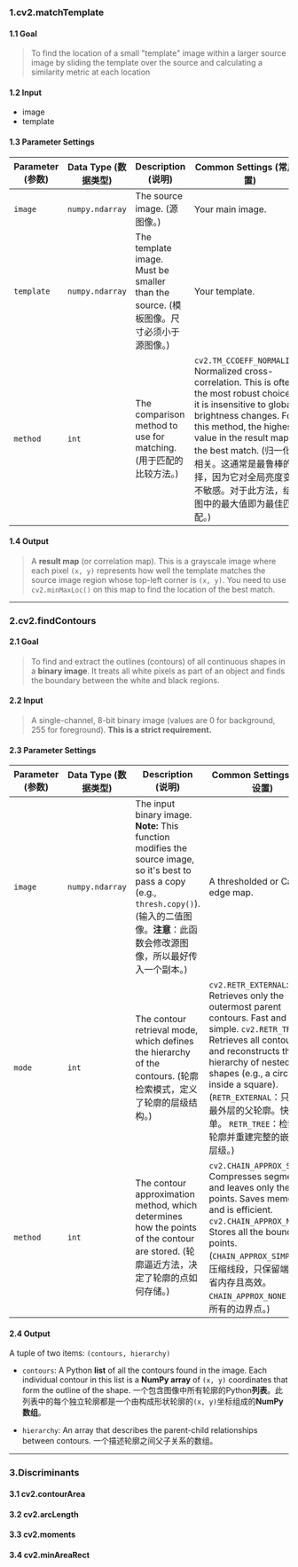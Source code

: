 ### 1.cv2.matchTemplate

#### 1.1 Goal

>To find the location of a small "template" image within a larger source image by sliding the template over the source and calculating a similarity metric at each location

#### 1.2 Input

* image
* template

#### 1.3 Parameter Settings

| **Parameter (参数)** | **Data Type (数据类型)** | **Description (说明)**                                                   | **Common Settings (常用设置)**                                                                                                                                                                                                                                                        |
| ------------------ | -------------------- | ---------------------------------------------------------------------- | --------------------------------------------------------------------------------------------------------------------------------------------------------------------------------------------------------------------------------------------------------------------------------- |
| `image`            | `numpy.ndarray`      | The source image. (源图像。)                                               | Your main image.                                                                                                                                                                                                                                                                  |
| `template`         | `numpy.ndarray`      | The template image. Must be smaller than the source. (模板图像。尺寸必须小于源图像。) | Your template.                                                                                                                                                                                                                                                                    |
| `method`           | `int`                | The comparison method to use for matching. (用于匹配的比较方法。)                | `cv2.TM_CCOEFF_NORMALISED`: Normalized cross-correlation. This is often the most robust choice as it is insensitive to global brightness changes. For this method, the highest value in the result map is the best match. (归一化互相关。这通常是最鲁棒的选择，因为它对全局亮度变化不敏感。对于此方法，结果图中的最大值即为最佳匹配。) |

#### 1.4 Output

>A **result map** (or correlation map). This is a grayscale image where each pixel `(x, y)` represents how well the template matches the source image region whose top-left corner is `(x, y)`. You need to use `cv2.minMaxLoc()` on this map to find the location of the best match.


***
### 2.cv2.findContours

#### 2.1 Goal

>To find and extract the outlines (contours) of all continuous shapes in a **binary image**. It treats all white pixels as part of an object and finds the boundary between the white and black regions.

#### 2.2 Input

>A single-channel, 8-bit binary image (values are 0 for background, 255 for foreground). **This is a strict requirement.**

#### 2.3 Parameter Settings

|**Parameter (参数)**|**Data Type (数据类型)**|**Description (说明)**|**Common Settings (常用设置)**|
|---|---|---|---|
|`image`|`numpy.ndarray`|The input binary image. **Note:** This function modifies the source image, so it's best to pass a copy (e.g., `thresh.copy()`). (输入的二值图像。**注意**：此函数会修改源图像，所以最好传入一个副本。)|A thresholded or Canny edge map.|
|`mode`|`int`|The contour retrieval mode, which defines the hierarchy of the contours. (轮廓检索模式，定义了轮廓的层级结构。)|`cv2.RETR_EXTERNAL`: Retrieves only the outermost parent contours. Fast and simple. `cv2.RETR_TREE`: Retrieves all contours and reconstructs the full hierarchy of nested shapes (e.g., a circle inside a square). (`RETR_EXTERNAL`：只检索最外层的父轮廓。快速且简单。 `RETR_TREE`：检索所有轮廓并重建完整的嵌套形状层级。)|
|`method`|`int`|The contour approximation method, which determines how the points of the contour are stored. (轮廓逼近方法，决定了轮廓的点如何存储。)|`cv2.CHAIN_APPROX_SIMPLE`: Compresses segments and leaves only their end points. Saves memory and is efficient. `cv2.CHAIN_APPROX_NONE`: Stores all the boundary points. (`CHAIN_APPROX_SIMPLE`：压缩线段，只保留端点。节省内存且高效。 `CHAIN_APPROX_NONE`：存储所有的边界点。)|
#### 2.4 Output

A tuple of two items: `(contours, hierarchy)`

- `contours`: A Python **list** of all the contours found in the image. Each individual contour in this list is a **NumPy array** of `(x, y)` coordinates that form the outline of the shape. 一个包含图像中所有轮廓的Python**列表**。此列表中的每个独立轮廓都是一个由构成形状轮廓的`(x, y)`坐标组成的**NumPy数组**。
    
- `hierarchy`: An array that describes the parent-child relationships between contours. 一个描述轮廓之间父子关系的数组。

***
### 3.Discriminants

#### 3.1 cv2.contourArea
#### 3.2 cv2.arcLength
#### 3.3 cv2.moments
#### 3.4 cv2.minAreaRect